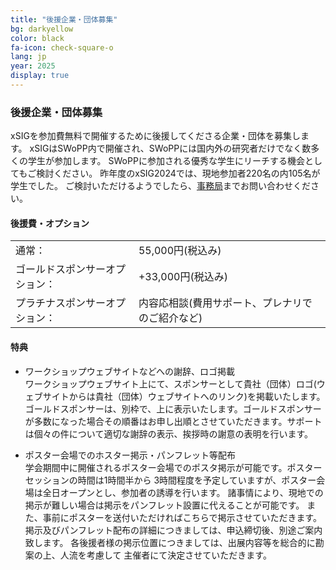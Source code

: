 ```yaml
---
title: "後援企業・団体募集"
bg: darkyellow
color: black
fa-icon: check-square-o
lang: jp
year: 2025
display: true
---
```


### 後援企業・団体募集
xSIGを参加費無料で開催するために後援してくださる企業・団体を募集します。
xSIGはSWoPP内で開催され、SWoPPには国内外の研究者だけでなく数多くの学生が参加します。
SWoPPに参加される優秀な学生にリーチする機会としてもご検討ください。
昨年度のxSIG2024では、現地参加者220名の内105名が学生でした。
ご検討いただけるようでしたら、[事務局](mailto:xsig2025-contact@googlegroups.com)までお問い合わせください。

#### 後援費・オプション

| | |
|--|--|
|通常：| 55,000円(税込み)|
|ゴールドスポンサーオプション：| +33,000円(税込み)|
|プラチナスポンサーオプション：| 内容応相談(費用サポート、プレナリでのご紹介など)|


#### 特典
- ワークショップウェブサイトなどへの謝辞、ロゴ掲載  
    ワークショップウェブサイト上にて、スポンサーとして貴社（団体）ロゴ(ウェブサイトからは貴社（団体）ウェブサイトへのリンク)を掲載いたします。ゴールドスポンサーは、別枠で、上に表示いたします。ゴールドスポンサーが多数になった場合その順番はお申し出順とさせていただきます。サポートは個々の件について適切な謝辞の表示、挨拶時の謝意の表明を行います。

- ポスター会場でのホスター掲示・パンフレット等配布  
    学会期間中に開催されるポスター会場でのポスタ掲示が可能です。ポスターセッションの時間は1時間半から
    3時間程度を予定していますが、ポスター会場は全日オープンとし、参加者の誘導を行います。
    諸事情により、現地での掲示が難しい場合は掲示をパンフレット設置に代えることが可能です。
    また、事前にポスターを送付いただければこちらで掲示させていただきます。
    掲示及びパンフレット配布の詳細につきましては、申込締切後、別途ご案内致します。
    各後援者様の掲示位置につきましては、出展内容等を総合的に勘案の上、人流を考慮して
    主催者にて決定させていただきます。